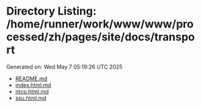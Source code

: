 # Directory Listing: /home/runner/work/www/www/processed/zh/pages/site/docs/transport
Generated on: Wed May  7 05:19:26 UTC 2025

- [README.md](README.md)
- [index.html.md](index.html.md)
- [ntcp.html.md](ntcp.html.md)
- [ssu.html.md](ssu.html.md)
